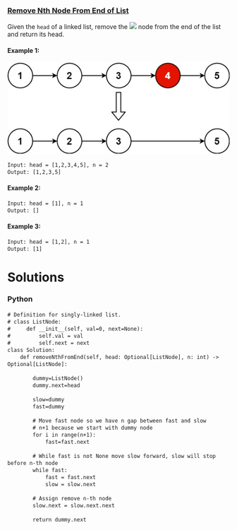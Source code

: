 ### [Remove Nth Node From End of List](https://leetcode.com/problems/remove-nth-node-from-end-of-list/) <br>

Given the `head` of a linked list, remove the <img src="https://render.githubusercontent.com/render/math?math=n^{th}"> node from the end of the list and return its head.



#### Example 1:
<img src="../../../../images/19remove_ex1.jpg">

```
Input: head = [1,2,3,4,5], n = 2
Output: [1,2,3,5]

```

#### Example 2:

```
Input: head = [1], n = 1
Output: []

```


#### Example 3:

```
Input: head = [1,2], n = 1
Output: [1]

```


# Solutions

### Python
```
# Definition for singly-linked list.
# class ListNode:
#     def __init__(self, val=0, next=None):
#         self.val = val
#         self.next = next
class Solution:
    def removeNthFromEnd(self, head: Optional[ListNode], n: int) -> Optional[ListNode]:
        
        dummy=ListNode()
        dummy.next=head
        
        slow=dummy
        fast=dummy
        
        # Move fast node so we have n gap between fast and slow
        # n+1 because we start with dummy node
        for i in range(n+1):
            fast=fast.next
            
        # While fast is not None move slow forward, slow will stop before n-th node
        while fast:
            fast = fast.next
            slow = slow.next
            
        # Assign remove n-th node
        slow.next = slow.next.next
        
        return dummy.next
```
